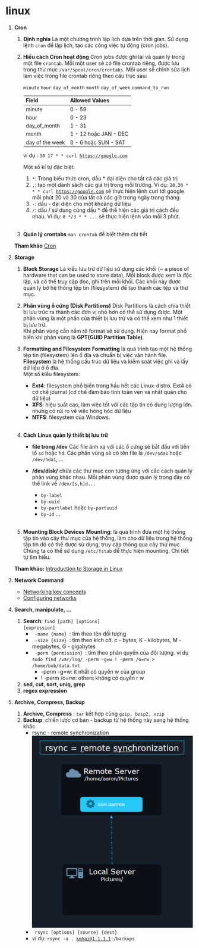 # linux
1. **Cron**
    1. **Định nghĩa**
        Là một chương trinh lập lịch dựa trên thời gian. Sử dụng lệnh <code>cron</code> để lập lịch, tạo các công việc tự động (cron jobs).
        <br>
    
    2. **Hiểu cách Cron hoạt động**
        Cron jobs được ghi lại và quản lý trong một file <code>crontab</code>. Mỗi một user sẽ có file crontab riêng, được lưu trong thư mục <code>/var/spool/cron/crontabs</code>. Mỗi user sẽ chỉnh sửa lịch làm việc trong file crontab riêng theo cấu trúc sau:

        <code>minute</code> <code>hour</code> <code>day_of_month</code> <code>month</code> <code>day_of_week</code> <code>command_to_run</code>

        | Field | Allowed Values |
        | --- | --- |
        | minute | 0 - 59 |
        | hour | 0 - 23 |
        | day_of_month | 1 - 31 |
        | month | 1 - 12 hoặc JAN - DEC |
        | day of the week | 0 - 6 hoặc SUN - SAT|

        ví dụ : <code>30 17 * * curl https://google.com</code>

        Một số kí tự đặc biệt:
        1. <code>*</code>: Trong biểu thức cron, dấu * đại diện cho tất cả các giá trị
        2. <code>,</code>: tạo một danh sách các giá trị trong mỗi trường. Ví dụ: <code>20,30 * * * curl https://google.com</code> sẽ thực hiện lệnh curl tới google mỗi phút 20 và 30 của tất cả các giờ trong ngày trong tháng
        3. <code>-</code>: dấu - đại diện cho một khoảng dữ liệu
        4. <code>/</code>: dấu / sử dụng cùng dấu * để thể hiện các giá trị cách đều nhau. Ví dụ: <code>0 */3 * * ...</code> sẽ thực hiện lệnh vào mỗi 3 phút.
        <br>
    
    3. **Quản lý crontabs**
        <code>man crontab</code> để biết thêm chi tiết
        <br>

    **Tham khảo**
    [Cron](https://www.digitalocean.com/community/tutorials/how-to-use-cron-to-automate-tasks-ubuntu-1804)
    <br>

2. **Storage**
    1. **Block Storage**
        Là kiểu lưu trữ dữ liệu sử dụng các khối (~ a piece of hardware that can be used to store data), Mỗi block được xem là độc lập, và có thể truy cập đọc, ghi trên mỗi khối. Các khối này được quản lý bở hệ thống tệp tin (filesystem) để tạo thành các tệp và thư mục.
        <br>
    2. **Phân vùng ổ cứng (Disk Partitions)**
        Disk Partitions là cách chia thiết bị lưu trức ra thành các đơn vị nhỏ hơn có thể sử dụng được. Một phân vùng là một phần của thiết bị lưu trữ và có thể xem như 1 thiết bị lưu trữ.
        <br>
        Khi phân vùng cần nắm rõ format sẽ sử dụng. Hiện nay format phổ biến khi phân vùng là **GPT(GUID Partition Table)**. 
        <br>
    3. **Formatting and Filesystem**
        **Formatting** là quá trình tạo một hệ thống tệp tin (filesystem) lên ổ đĩa và chuẩn bị việc vận hành file.
        **Filesystem** là hệ thống cấu trúc dữ liệu và kiểm soát việc ghi và lấy dữ liệu ở ổ đĩa.
        <br>
        Một số kiểu filesystem:
        - **Ext4**: filesystem phổ biến trong hầu hết các Linux-distro. Ext4 có cơ chế journal (cơ chế đảm bảo tính toàn vẹn và nhất quán cho dữ liệu)
        - **XFS**: hiệu suất cao, làm việc tốt với các tập tin có dung lượng lớn. nhưng có rủi ro về việc hỏng hóc dữ liệu
        - **NTFS**: filesystem của Windows.
        <br>
    4. **Cách Linux quản lý thiết bị lưu trữ**
        - **file trong /dev** 
            Các file ánh xạ với các ổ cứng sẽ bắt đầu với tiền tố <code>sd</code> hoặc <code>hd</code>. 
            Các phân vùng sẽ có tên file là <code>/dev/sda1</code> hoặc <code>/dev/hda1</code>, ...

        - **/dev/disk/**
            chứa các thư mục con tương ứng với cấc cách quản lý phân vùng khác nhau. Mỗi phân vùng được quản lý trong đây có thể link về <code>/dev/[s,h]d...</code>
            - <code>by-label</code>
            - <code>by-uuid</code>
            - <code>by-partlabel</code> hoặc <code>by-partuuid</code>
            - <code>by-id</code>
            ...
            <br>

    5. **Mounting Block Devices**
        **Mounting**: là quá trình đưa một hệ thống tập tin vào cây thư mục của hệ thống, làm cho dữ liệu trong hệ thống tập tin đó có thể được sử dụng, truy cập thông qua cây thư mục.
        Chúng ta có thể sử dụng <code>/etc/fstab</code> để thực hiện mounting. Chi tiết tự tìm hiểu.
        <br>

    **Tham khảo:** [Introduction to Storage in Linux](https://www.digitalocean.com/community/tutorials/an-introduction-to-storage-terminology-and-concepts-in-linux#making-mounts-permanent-with-etc-fstab)
    <br>
3. **Network Command**
    - [Networking key concepts](https://ubuntu.com/server/docs/networking-key-concepts)
    - [Configuring networks](https://ubuntu.com/server/docs/configuring-networks)

4. **Search, manipulate, ...**
    1. **Search**: <code>find [path] [options] [expression]</code>
        - <code> -name {name} </code>: tìm theo tên đối tượng 
        - <code> -size {size} </code>: tìm theo kích cỡ. c - bytes, K - kilobytes, M - megabytes, G - gigabytes
        - <code> -perm {permission} </code>: tìm theo phân quyền của đối tượng. ví dụ <code>sudo find /var/log/ -perm -g=w ! -perm /o=rw > /home/bob/data.txt</code>
            - -perm -g=w: ít nhất có quyền w của group
            - ! -perm /o=rw: others không có quyền r w
    2. **sed, cut, sort, uniq, grep**
    3. **regex expression**

5. **Archive, Compress, Backup**
    1. **Archive, Compress** : <code>tar</code> kết hợp cùng <code>gzip, bzip2, xzip</code>
    2. **Backup**: chiến lược cơ bản - backup từ hệ thống này sang hệ thống khác
        - rsync - remote synchronization
        ![rsync](./image/remote%20synchronization.png)
        - <code> rsync [options] {source} {dest} </code>
        - ví dụ: <code>rsync -a . kmhai@1.1.1.1:/backups</code> 

    